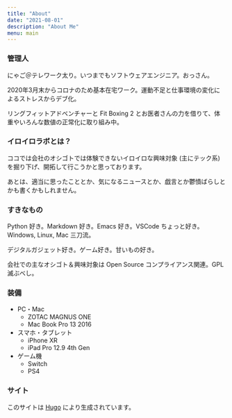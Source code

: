 ```yaml
---
title: "About"
date: "2021-08-01"
description: "About Me"
menu: main
---
```

### 管理人

にゃご＠テレワーク太り。いつまでもソフトウェアエンジニア。おっさん。

2020年3月末からコロナのため基本在宅ワーク。運動不足と仕事環境の変化によるストレスからデブ化。

リングフィットアドベンチャーと Fit Boxing 2 とお医者さんの力を借りて、体重やいろんな数値の正常化に取り組み中。

### イロイロラボとは？

ココでは会社のオシゴトでは体験できないイロイロな興味対象 (主にテック系) を掘り下げ、開拓して行こうかと思っております。

あとは、適当に思ったこととか、気になるニュースとか、戯言とか鬱憤ばらしとかも書くかもしれません。

### すきなもの

Python 好き。Markdown 好き。Emacs 好き。VSCode ちょっと好き。Windows, Linux, Mac 三刀流。

デジタルガジェット好き。ゲーム好き。甘いもの好き。

会社での主なオシゴト＆興味対象は Open Source コンプライアンス関連。GPL 滅ぶべし。

### 装備

- PC・Mac
  - ZOTAC MAGNUS ONE
  - Mac Book Pro 13 2016
- スマホ・タブレット
  - iPhone XR
  - iPad Pro 12.9 4th Gen
- ゲーム機
  - Switch
  - PS4

### サイト

このサイトは [Hugo](https://gohugo.io/) により生成されています。
